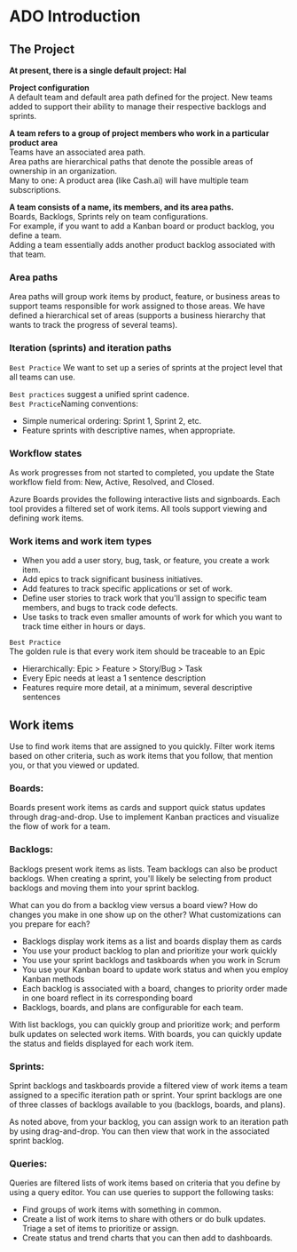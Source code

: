 # ADO Introduction

## The Project
**At present, there is a single default project: Hal**

**Project configuration**<br/>
A default team and default area path defined for the project. New teams added to support their ability to manage their respective backlogs and sprints.

**A team refers to a group of project members who work in a particular product area**<br/>
Teams have an associated area path.<br/> 
Area paths are hierarchical paths that denote the possible areas of ownership in an organization.<br/> 
Many to one: A product area (like Cash.ai) will have multiple team subscriptions.

**A team consists of a name, its members, and its area paths.**<br/>
Boards, Backlogs, Sprints rely on team configurations.<br/> 
For example, if you want to add a Kanban board or product backlog, you define a team.<br/>
Adding a team essentially adds another product backlog associated with that team.

### Area paths
Area paths will group work items by product, feature, or business areas to support teams responsible for work assigned to those areas. We have defined a hierarchical set of areas (supports a business hierarchy that wants to track the progress of several teams).

### Iteration (sprints) and iteration paths
```Best Practice```
We want to set up a series of sprints at the project level that all teams can use. 

```Best practices``` suggest a unified sprint cadence.<br/>
```Best Practice```Naming conventions:
- Simple numerical ordering: Sprint 1, Sprint 2, etc.
- Feature sprints with descriptive names, when appropriate.

### Workflow states
As work progresses from not started to completed, you update the State workflow field from:
New, Active, Resolved, and Closed.

Azure Boards provides the following interactive lists and signboards. 
Each tool provides a filtered set of work items. All tools support viewing and defining work items.  

### Work items and work item types
- When you add a user story, bug, task, or feature, you create a work item. 
- Add epics to track significant business initiatives. 
- Add features to track specific applications or set of work. 
- Define user stories to track work that you'll assign to specific team members, and bugs to track code defects. 
- Use tasks to track even smaller amounts of work for which you want to track time either in hours or days.

```Best Practice```<br/>
The golden rule is that every work item should be traceable to an Epic
- Hierarchically: Epic > Feature > Story/Bug > Task
- Every Epic needs at least a 1 sentence description
- Features require more detail, at a minimum, several descriptive sentences


## Work items 
Use to find work items that are assigned to you quickly. Filter work items based on other criteria, such as work items that you follow, that mention you, or that you viewed or updated. 

### Boards: 
Boards present work items as cards and support quick status updates through drag-and-drop. Use to implement Kanban practices and visualize the flow of work for a team.

### Backlogs: 
Backlogs present work items as lists. Team backlogs can also be product backlogs. When creating a sprint, you'll likely be selecting from product backlogs and moving them into your sprint backlog. 

What can you do from a backlog view versus a board view? 
How do changes you make in one show up on the other? What customizations can you prepare for each?
- Backlogs display work items as a list and boards display them as cards
- You use your product backlog to plan and prioritize your work quickly
- You use your sprint backlogs and taskboards when you work in Scrum
- You use your Kanban board to update work status and when you employ Kanban methods
- Each backlog is associated with a board, changes to priority order made in one board reflect in its corresponding board
- Backlogs, boards, and plans are configurable for each team.

With list backlogs, you can quickly group and prioritize work; and perform bulk updates on selected work items. 
With boards, you can quickly update the status and fields displayed for each work item.

### Sprints: 
Sprint backlogs and taskboards provide a filtered view of work items a team assigned to a specific iteration path or sprint. 
Your sprint backlogs are one of three classes of backlogs available to you (backlogs, boards, and plans).

As noted above, from your backlog, you can assign work to an iteration path by using drag-and-drop. You can then view that work in the associated sprint backlog. 

### Queries: 
Queries are filtered lists of work items based on criteria that you define by using a query editor. You can use queries to support the following tasks:
- Find groups of work items with something in common.
- Create a list of work items to share with others or do bulk updates. Triage a set of items to prioritize or assign.
- Create status and trend charts that you can then add to dashboards.



